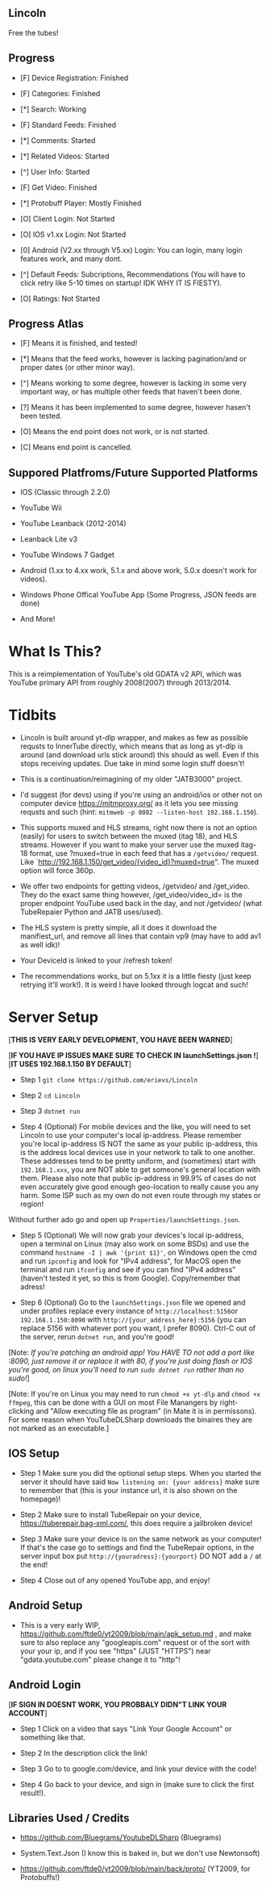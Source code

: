 ## Lincoln ##

Free the tubes!

## Progress ##

- [F] Device Registration: Finished

- [F] Categories: Finished

- [*] Search: Working

- [F] Standard Feeds: Finished

- [*] Comments: Started

- [*] Related Videos: Started

- [^] User Info: Started

- [F] Get Video: Finished 

- [*] Protobuff Player: Mostly Finished

- [O] Client Login: Not Started

- [O] IOS v1.xx Login: Not Started

- [0] Android (V2.xx through V5.xx) Login: You can login, many login features work, and many dont.
 
- [^] Default Feeds: Subcriptions, Recommendations (You will have to click retry like 5-10 times on startup! IDK WHY IT IS FIESTY).

- [O] Ratings: Not Started
 
## Progress Atlas

- [F] Means it is finished, and tested! 

- [*] Means that the feed works, however is lacking pagination/and or proper dates (or other minor way). 

- [^] Means working to some degree, however is lacking in some very important way, or has multiple other feeds that haven't been done.

- [?] Means it has been implemented to some degree, however hasen't been tested.

- [O] Means the end point does not work, or is not started.

- [C] Means end point is cancelled.

## Suppored Platfroms/Future Supported Platforms

- IOS (Classic through 2.2.0)

- YouTube Wii

- YouTube Leanback (2012-2014)

- Leanback Lite v3

- YouTube Windows 7 Gadget

- Android (1.xx to 4.xx work, 5.1.x and above work, 5.0.x doesn't work for videos).

- Windows Phone Offical YouTube App (Some Progress, JSON feeds are done)

- And More!

# What Is This?

This is a reimplementation of YouTube's old GDATA v2 API, which was YouTube primary API from
roughly 2008(2007) through 2013/2014. 

# Tidbits

- Lincoln is built around yt-dlp wrapper, and makes as few as possible requsts to InnerTube directly,
which means that as long as yt-dlp is around (and download urls stick around) this should as well. Even
if this stops receiving updates. Due take in mind some login stuff doesn't!

- This is a continuation/reimagining of my older "JATB3000" project.

- I'd suggest (for devs) using if you're using an android/ios or other not on computer device https://mitmproxy.org/
as it lets you see missing requsts and such (hint: `mitmweb -p 8082 --listen-host 192.168.1.150`).

- This supports muxed and HLS streams, right now there is not an option (easily) for users to switch between the muxed (itag 18),
and HLS streams. However if you want to make your server use the muxed itag-18 format, use ?muxed=true in each feed that has a 
`/getvideo/` request. Like `http://192.168.1.150/get_video/{video_id}?muxed=true". The muxed option will force 360p.

- We offer two endpoints for getting videos, /getvideo/ and /get_video. They do the exact same thing however, /get_video/video_id=
is the proper endpoint YouTube used back in the day, and not /getvideo/ (what TubeRepaier Python and JATB uses/used).

- The HLS system is pretty simple, all it does it download the manifiest_url, and remove all lines that contain vp9 (may have to add av1 as well idk)!

- Your DeviceId is linked to your /refresh token!

- The recommendations works, but on 5.1xx it is a little fiesty (just keep retrying it'll work!). It is weird I have looked through
logcat and such!

# Server Setup

[**THIS IS VERY EARLY DEVELOPMENT, YOU HAVE BEEN WARNED**]

[**IF YOU HAVE IP ISSUES MAKE SURE TO CHECK IN launchSettings.json !**]
[**IT USES 192.168.1.150 BY DEFAULT**]

- Step 1 `git clone https://github.com/erievs/Lincoln`

- Step 2 `cd Lincoln`

- Step 3 `dotnet run`

- Step 4 (Optional) For mobile devices and the like, you will need to set Lincoln to use your computer's local ip-address.
Please remember you're local ip-address IS NOT the same as your public ip-address, this is the address local devices use in your
network to talk to one another. These addresses tend to be pretty uniform, and (sometimes) start with `192.168.1.xxx`, you are NOT able to
get someone's general location with them. Please also note that public ip-address in 99.9% of cases do not even accurately give good enough
geo-location to really cause you any harm. Some ISP such as my own do not even route through my states or region!

Without further ado go and open up `Properties/launchSettings.json`.

- Step 5 (Optional) We will now grab your devices's local ip-address, open a terminal on Linux (may also work on some BSDs) and use the 
command  `hostname -I | awk '{print $1}'`, on Windows open the cmd and run `ipconfig` and look for "IPv4 address", for MacOS open the
terminal and run `ifconfig` and see if you can find "IPv4 address" (haven't tested it yet, so this is from Google). Copy/remember that adress!

- Step 6 (Optional) Go to the `launchSettings.json` file we opened and under profiles replace every instance of `http://localhost:5156`or `192.168.1.150:8090` 
with `http://{your_address_here}:5156` (you can replace 5156 with whatever port you want, I prefer 8090). Ctrl-C out of the server, rerun `dotnet run`, and 
you're good! 

[Note: *If you're patching an android app! You HAVE TO not add a port like :8090, just remove it or replace it with 80, if you're just doing flash or IOS
you're good, on linux you'll need to run `sudo dotnet run` rather than no sudo!*]

[Note: If you're on Linux you may need to run `chmod +x yt-dlp` and `chmod +x ffmpeg`, this can be done
with a GUI on most File Manangers by right-clicking and "Allow executing file as program" (in Mate it is in 
permissons). For some reason when YouTubeDLSharp downloads the binaires they are not marked as an executable.]

## IOS Setup

- Step 1 Make sure you did the optional setup steps. When you started the server it should have said `Now listening on: {your address}`
make sure to remember that (this is your instance url, it is also shown on the homepage)! 

- Step 2 Make sure to install TubeRepair on your device, https://tuberepair.bag-xml.com/, this does require a jailbroken device!

- Step 3 Make sure your device is on the same network as your computer! If that's the case go to settings and find the TubeRepair options,
in the server input box put `http://{youradress}:{yourport}` DO NOT add a `/` at the end!

- Step 4 Close out of any opened YouTube app, and enjoy!

## Android Setup

- This is a very early WIP, https://github.com/ftde0/yt2009/blob/main/apk_setup.md , and make sure to also replace any
"googleapis.com" request or of the sort with your your ip, and if you see "https" (JUST "HTTPS") near "gdata.youtube.com"
please change it to "http"!

## Android Login

[**IF SIGN IN DOESNT WORK, YOU PROBBALY DIDN"T LINK YOUR ACCOUNT**]

- Step 1 Click on a video that says "Link Your Google Account" or something like that.

- Step 2 In the description click the link!

- Step 3 Go to to google.com/device, and link your device with the code!

- Step 4 Go back to your device, and sign in (make sure to click the first result!).

## Libraries Used / Credits

- https://github.com/Bluegrams/YoutubeDLSharp (Bluegrams)

- System.Text.Json (I know this is baked in, but we don't use Newtonsoft)

- https://github.com/ftde0/yt2009/blob/main/back/proto/ (YT2009, for Protobuffs!)